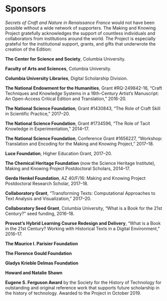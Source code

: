 # Sponsors

_Secrets of Craft and Nature in Renaissance France_ would not have been possible without a wide network of supporters. The Making and Knowing Project gratefully acknowledges the support of countless individuals and collaborators from institutions around the world. The Project is especially grateful for the institutional support, grants, and gifts that underwrote the creation of the Edition:

**The Center for Science and Society**, Columbia University.

**Faculty of Arts and Sciences**, Columbia University.

**Columbia University Libraries**, Digital Scholarship Division.

**The National Endowment for the Humanities**, Grant \#RQ-249842-16,
“Craft Techniques and Knowledge Systems in a 16th-Century Artist’s
Manuscript: An Open-Access Critical Edition and Translation,” 2016-20.

**The National Science Foundation**, Grant \#1430843, “The Role of Craft
Skill in Scientific Practice,” 2017–20.

**The National Science Foundation**, Grant \#1734596, “The Role of Tacit
Knowledge in Experimentation,” 2014–17.

**The National Science Foundation**, Conference Grant \#1656227,
“Workshop: Translation and Encoding for the Making and Knowing
Project,” 2017–18.

**Luce Foundation**, Higher Education Grant, 2017–20.

**The Chemical Heritage Foundation** (now the Science Heritage Institute), Making and Knowing Project
Postdoctoral Scholars, 2014–17.

**Gerda Henkel Foundation**, AZ 40/F/16: Making and Knowing Project
Postdoctoral Research Scholar, 2017–18.

**Collaboratory Grant**, “Transforming Texts: Computational Approaches
to Text Analysis and Visualization,” 2017–20.

**Collaboratory Seed Grant**, Columbia University, “What is a Book for
the 21st Century?” seed funding, 2016–18.

**Provost’s Hybrid Learning Course Redesign and Delivery**, “What is a
Book in the 21st Century? Working with Historical Texts in a Digital
Environment,” 2016–17.

**The Maurice I. Parisier Foundation**

**The Florence Gould Foundation**

**Gladys Krieble Delmas Foundation**

**Howard and Natalie Shawn**

**Eugene S. Ferguson Award** by the Society for the History of
Technology for outstanding and original reference work that supports
future scholarship in the history of technology. Awarded to the Project
in October 2019.

